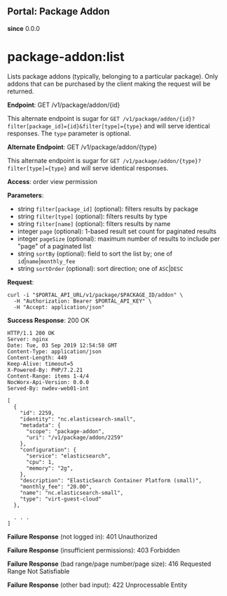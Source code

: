 Portal: Package Addon
---------------------

**since** 0.0.0

package-addon:list
==================

Lists package addons (typically, belonging to a particular package). 
Only addons that can be purchased by the client making the request will be returned.

**Endpoint**:  GET /v1/package/addon/{id}

This alternate endpoint is sugar for `GET /v1/package/addon/{id}?filter[package_id]={id}&filter[type]={type}` and will serve identical responses. The `type` parameter is optional.

**Alternate Endpoint**:  GET /v1/package/addon/{type}

This alternate endpoint is sugar for `GET /v1/package/addon/{type}?filter[type]={type}` and will serve identical responses.

**Access**: order view permission

**Parameters**:
- string `filter[package_id]` (optional): filters results by package
- string `filter[type]` (optional): filters results by type
- string `filter[name]` (optional): filters results by name
- integer `page` (optional): 1-based result set count for paginated results
- integer `pageSize` (optional): maximum number of results to include per "page" of a paginated list
- string `sortBy` (optional): field to sort the list by; one of `id`|`name`|`monthly_fee`
- string `sortOrder` (optional): sort direction; one of `ASC`|`DESC`

**Request**:
```
curl -i "$PORTAL_API_URL/v1/package/$PACKAGE_ID/addon" \
  -H "Authorization: Bearer $PORTAL_API_KEY" \
  -H "Accept: application/json"
```

**Success Response**: 200 OK
```
HTTP/1.1 200 OK
Server: nginx
Date: Tue, 03 Sep 2019 12:54:58 GMT
Content-Type: application/json
Content-Length: 449
Keep-Alive: timeout=5
X-Powered-By: PHP/7.2.21
Content-Range: items 1-4/4
NocWorx-Api-Version: 0.0.0
Served-By: nwdev-web01-int

[
  {
    "id": 2259,
    "identity": "nc.elasticsearch-small",
    "metadata": {
      "scope": "package-addon",
      "uri": "/v1/package/addon/2259"
    },
    "configuration": {
      "service": "elasticsearch",
      "cpu": 1,
      "memory": "2g",
    },
    "description": "ElasticSearch Container Platform (small)",
    "monthly_fee": "20.00",
    "name": "nc.elasticsearch-small",
    "type": "virt-guest-cloud"
  },
  
  . . .
]
```

**Failure Response** (not logged in): 401 Unauthorized

**Failure Response** (insufficient permissions): 403 Forbidden

**Failure Response** (bad range/page number/page size): 416 Requested Range Not Satisfiable

**Failure Response** (other bad input): 422 Unprocessable Entity
